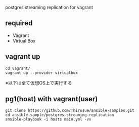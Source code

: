postgres streaming replication for vagrant

## required

+ Vagrant
+ Virtual Box

## vagrant up

```
cd vagrant/
vagrant up --provider virtualbox
```

※以下は全て仮想OS上で実行する

## pg1(host) with vagrant(user)

```
git clone https://github.com/Thirosue/ansible-samples.git
cd ansible-sample/postgres-streaming-replication
ansible-playbook -i hosts main.yml -vv
```

